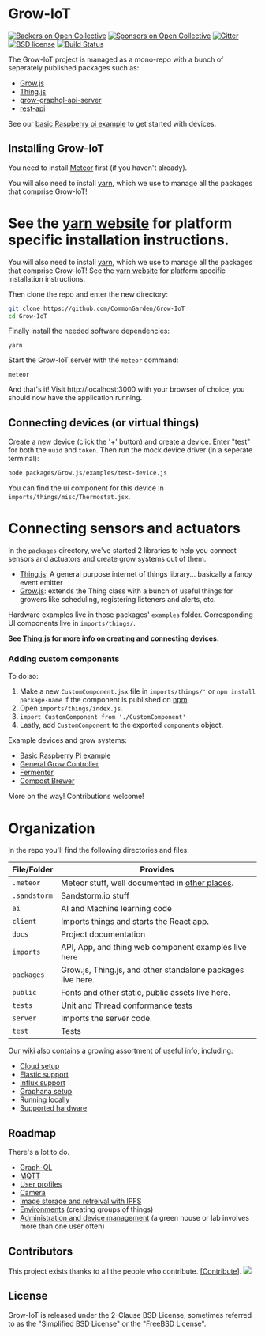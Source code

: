 # Grow-IoT

[![Backers on Open Collective](https://opencollective.com/Grow-IoT/backers/badge.svg)](#backers) [![Sponsors on Open Collective](https://opencollective.com/Grow-IoT/sponsors/badge.svg)](#sponsors) [![Gitter](https://img.shields.io/gitter/room/nwjs/nw.js.svg)](https://gitter.im/CommonGarden/Grow-IoT) [![BSD license](https://img.shields.io/badge/license-BSD--2--Clause-blue.svg)](https://github.com/CommonGarden/Grow-IoT/blob/master/LICENSE) [![Build Status](https://travis-ci.org/CommonGarden/Grow-IoT.svg?branch=development)](https://travis-ci.org/CommonGarden/Grow-IoT)

The Grow-IoT project is managed as a mono-repo with a bunch of seperately published packages such as:
* [Grow.js](https://github.com/CommonGarden/Grow-IoT/tree/development/packages/Grow.js)
* [Thing.js](https://github.com/CommonGarden/Grow-IoT/tree/development/packages/Thing.js)
* [grow-graphql-api-server](https://github.com/CommonGarden/Grow-IoT/tree/development/packages/graphql-api)
* [rest-api](https://github.com/CommonGarden/Grow-IoT/tree/development/packages/rest-api)

See our [basic Raspberry pi example](https://github.com/CommonGarden/BasicRaspberryPiExample) to get started with devices.

## Installing Grow-IoT

You need to install [Meteor](https://www.meteor.com/) first (if you haven't already). 

You will also need to install [yarn](https://yarnpkg.com/), which we use to manage all the packages that comprise Grow-IoT!

See the [yarn website](https://yarnpkg.com/) for platform specific installation instructions.
=======
You will also need to install [yarn](https://yarnpkg.com/), which we use to manage all the packages that comprise Grow-IoT! See the [yarn website](https://yarnpkg.com/) for platform specific installation instructions.

Then clone the repo and enter the new directory:

```bash
git clone https://github.com/CommonGarden/Grow-IoT
cd Grow-IoT
```

Finally install the needed software dependencies:

```
yarn
```

Start the Grow-IoT server with the `meteor` command:

```
meteor
```

And that's it! Visit http://localhost:3000 with your browser of choice; you should now have the application running.

## Connecting devices (or virtual things)
Create a new device (click the '+' button) and create a device. Enter "test" for both the `uuid` and `token`. Then run the mock device driver (in a seperate terminal):

```bash
node packages/Grow.js/examples/test-device.js
```

You can find the ui component for this device in `imports/things/misc/Thermostat.jsx`.

# Connecting sensors and actuators

In the `packages` directory, we've started 2 libraries to help you connect sensors and actuators and create grow systems out of them.
* [Thing.js](https://github.com/CommonGarden/Grow-IoT/tree/development/packages/Thing.js): A general purpose internet of things library... basically a fancy event emitter
* [Grow.js](https://github.com/CommonGarden/Grow-IoT/tree/development/packages/Grow.js): extends the Thing class with a bunch of useful things for growers like scheduling, registering listeners and alerts, etc.

Hardware examples live in those packages' `examples` folder. Corresponding UI components live in `imports/things/`.

**See [Thing.js](https://github.com/CommonGarden/Grow-IoT/tree/development/packages/Thing.js) for more info on creating and connecting devices.**

### Adding custom components
To do so:

1. Make a new `CustomComponent.jsx` file in `imports/things/'` or `npm install package-name` if the component is published on [npm](https://www.npmjs.com/).
2. Open `imports/things/index.js`.
3. `import CustomComponent from './CustomComponent'`
4. Lastly, add `CustomComponent` to the exported `components` object.

Example devices and grow systems:
* [Basic Raspberry Pi example](https://github.com/CommonGarden/Grow-Hub)
* [General Grow Controller](https://github.com/CommonGarden/Grow-Hub)
* [Fermenter](https://github.com/CommonGarden/Fermenter)
* [Compost Brewer](https://github.com/CommonGarden/CompostBrewer)

More on the way! Contributions welcome!

# Organization
In the repo you'll find the following directories and files:

File/Folder   | Provides
--------------|----------------------------------------------------------------
`.meteor`     | Meteor stuff, well documented in [other places](http://docs.meteor.com/#/full/).
`.sandstorm`  | Sandstorm.io stuff
`ai`          | AI and Machine learning code
`client`      | Imports things and starts the React app.
`docs`        | Project documentation
`imports`     | API, App, and thing web component examples live here
`packages`    | Grow.js, Thing.js, and other standalone packages live here.
`public`      | Fonts and other static, public assets live here.
`tests`       | Unit and Thread conformance tests
`server`      | Imports the server code.
`test`        | Tests

Our [wiki](https://github.com/CommonGarden/Grow-IoT/wiki) also contains a growing assortment of useful info, including:
* [Cloud setup](https://github.com/CommonGarden/Grow-IoT/wiki/Cloud-setup)
* [Elastic support](https://github.com/CommonGarden/Grow-IoT/wiki/Elastic)
* [Influx support](https://github.com/CommonGarden/Grow-IoT/wiki/Influx-DB)
* [Graphana setup](https://github.com/CommonGarden/Grow-IoT/wiki/Grafana-Setup)
* [Running locally](https://github.com/CommonGarden/Grow-IoT/wiki/Running-locally)
* [Supported hardware](https://github.com/CommonGarden/Grow-IoT/wiki/Supported-hardware)

## Roadmap

There's a lot to do.
* [Graph-QL](https://github.com/CommonGarden/Grow-IoT/issues/315)
* [MQTT](https://github.com/CommonGarden/Grow-IoT/issues/224)
* [User profiles](https://github.com/CommonGarden/Grow-IoT/issues/382)
* [Camera](https://github.com/CommonGarden/Grow-IoT/issues/374)
* [Image storage and retreival with IPFS](https://github.com/CommonGarden/Grow-IoT/issues/416)
* [Environments](https://github.com/CommonGarden/Grow-IoT/issues/311) (creating groups of things)
* [Administration and device management](https://github.com/CommonGarden/Grow-IoT/issues/370) (a green house or lab involves more than one user often)


## Contributors

This project exists thanks to all the people who contribute. [[Contribute]](CONTRIBUTING.md).
<a href="graphs/contributors"><img src="https://opencollective.com/Grow-IoT/contributors.svg?width=890" /></a>

## License
Grow-IoT is released under the 2-Clause BSD License, sometimes referred to as the "Simplified BSD License" or the "FreeBSD License".
